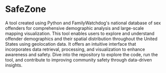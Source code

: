 # SafeZone
A tool created using Python and FamilyWatchdog's national database of sex offenders for comprehensive demographic analysis and large-scale mapping visualization. This tool enables users to explore and understand offender demographics and their spatial distribution throughout the United States using geolocation data. It offers an intuitive interface that incorporates data retrieval, processing, and visualization to enhance awareness and safety. Dive into the repository to explore the code, run the tool, and contribute to improving community safety through data-driven insights.
